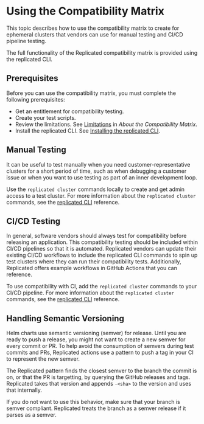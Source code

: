 # Using the Compatibility Matrix

This topic describes how to use the compatibility matrix to create for ephemeral clusters that vendors can use for manual testing and CI/CD pipeline testing.

The full functionality of the Replicated compatibility matrix is provided using the replicated CLI.

## Prerequisites

Before you can use the compatibility matrix, you must complete the following prerequisites:

- Get an entitlement for compatibility testing.
- Create your test scripts.
- Review the limitations. See [Limitations](testing-about#limitations) in _About the Compatibility Matrix_.
- Install the replicated CLI. See [Installing the replicated CLI](/reference/replicated-cli-installing).

## Manual Testing

It can be useful to test manually when you need customer-representative clusters for a short period of time, such as when debugging a customer issue or when you want to use testing as part of an inner development loop.

Use the `replicated cluster` commands locally to create and get admin access to a test cluster. For more information about the `replicated cluster` commands, see the [replicated CLI](replicated-cli-customer-create) reference.


## CI/CD Testing

In general, software vendors should always test for compatibility before releasing an application. This compatibility testing should be included within CI/CD pipelines so that it is automated. Replicated vendors can update their existing CI/CD workflows to include the replicated CLI commands to spin up test clusters where they can run their compatibility tests. Additionally, Replicated offers example workflows in GitHub Actions that you can reference.

To use compatibility with CI, add the `replicated cluster` commands to your CI/CD pipeline. For more information about the `replicated cluster` commands, see the [replicated CLI](replicated-cli-customer-create) reference.

## Handling Semantic Versioning

Helm charts use semantic versioning (semver) for release. Until you are ready to push a release, you might not want to create a new semver for every commit or PR. To help avoid the consumption of semvers during test commits and PRs, Replicated actions use a pattern to push a tag in your CI to represent the new semver.

The Replicated pattern finds the closest semver to the branch the commit is on, or that the PR is targetting, by querying the GitHub releases and tags. Replicated takes that version and appends `-<sha>` to the version and uses that internally.

If you do not want to use this behavior, make sure that your branch is semver compliant. Replicated treats the branch as a semver release if it parses as a semver.


